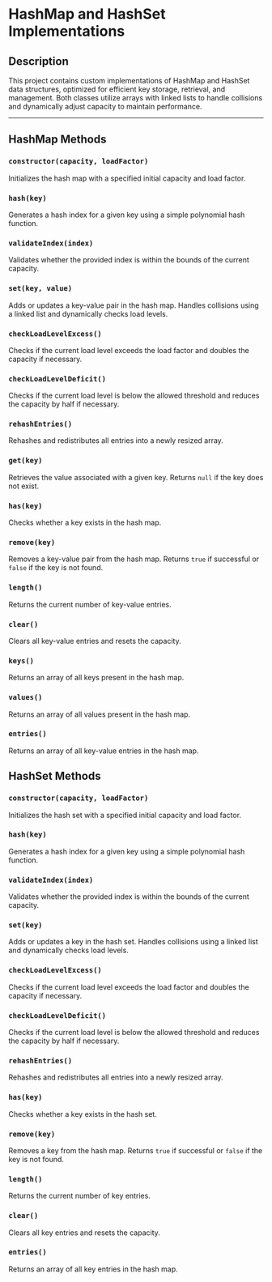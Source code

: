 # HashMap and HashSet Implementations

## Description

This project contains custom implementations of HashMap and HashSet data structures, optimized for efficient key storage, retrieval, and management. Both classes utilize arrays with linked lists to handle collisions and dynamically adjust capacity to maintain performance.

---

## HashMap Methods

### `constructor(capacity, loadFactor)`
Initializes the hash map with a specified initial capacity and load factor.

### `hash(key)`
Generates a hash index for a given key using a simple polynomial hash function.

### `validateIndex(index)`
Validates whether the provided index is within the bounds of the current capacity.

### `set(key, value)`
Adds or updates a key-value pair in the hash map. Handles collisions using a linked list and dynamically checks load levels.

### `checkLoadLevelExcess()`
Checks if the current load level exceeds the load factor and doubles the capacity if necessary.

### `checkLoadLevelDeficit()`
Checks if the current load level is below the allowed threshold and reduces the capacity by half if necessary.

### `rehashEntries()`
Rehashes and redistributes all entries into a newly resized array.

### `get(key)`
Retrieves the value associated with a given key. Returns `null` if the key does not exist.

### `has(key)`
Checks whether a key exists in the hash map.

### `remove(key)`
Removes a key-value pair from the hash map. Returns `true` if successful or `false` if the key is not found.

### `length()`
Returns the current number of key-value entries.

### `clear()`
Clears all key-value entries and resets the capacity.

### `keys()`
Returns an array of all keys present in the hash map.

### `values()`
Returns an array of all values present in the hash map.

### `entries()`
Returns an array of all key-value entries in the hash map.

## HashSet Methods

### `constructor(capacity, loadFactor)`
Initializes the hash set with a specified initial capacity and load factor.

### `hash(key)`
Generates a hash index for a given key using a simple polynomial hash function.

### `validateIndex(index)`
Validates whether the provided index is within the bounds of the current capacity.

### `set(key)`
Adds or updates a key in the hash set. Handles collisions using a linked list and dynamically checks load levels.

### `checkLoadLevelExcess()`
Checks if the current load level exceeds the load factor and doubles the capacity if necessary.

### `checkLoadLevelDeficit()`
Checks if the current load level is below the allowed threshold and reduces the capacity by half if necessary.

### `rehashEntries()`
Rehashes and redistributes all entries into a newly resized array.

### `has(key)`
Checks whether a key exists in the hash set.

### `remove(key)`
Removes a key from the hash map. Returns `true` if successful or `false` if the key is not found.

### `length()`
Returns the current number of key entries.

### `clear()`
Clears all key entries and resets the capacity.

### `entries()`
Returns an array of all key entries in the hash map.
